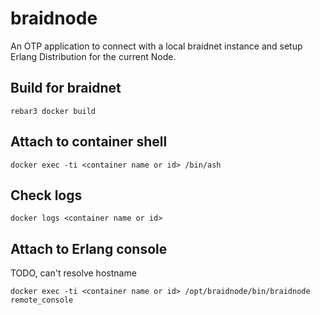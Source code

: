 # braidnode

An OTP application to connect with a local braidnet instance and setup Erlang Distribution for the current Node.


## Build for braidnet

    rebar3 docker build


## Attach to container shell

    docker exec -ti <container name or id> /bin/ash


## Check logs

    docker logs <container name or id>


## Attach to Erlang console
TODO, can't resolve hostname

    docker exec -ti <container name or id> /opt/braidnode/bin/braidnode remote_console
